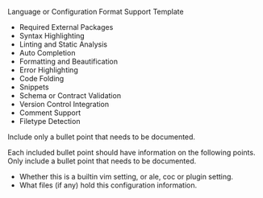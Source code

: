 Language or Configuration Format Support Template

* Required External Packages
* Syntax Highlighting
* Linting and Static Analysis
* Auto Completion
* Formatting and Beautification
* Error Highlighting
* Code Folding
* Snippets
* Schema or Contract Validation
* Version Control Integration
* Comment Support
* Filetype Detection

Include only a bullet point that needs to be documented.

Each included bullet point should have information on the following points.
Only include a bullet point that needs to be documented.

* Whether this is a builtin vim setting, or ale, coc or plugin setting.
* What files (if any) hold this configuration information.

